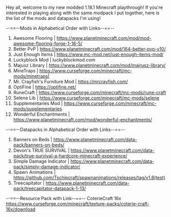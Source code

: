Hey all, welcome to my new modded 1.18.1 Minecraft playthrough!
If you're interested in playing along with the same modpack I put together, here is the list of the mods and datapacks I'm using!

--==--Mods in Alphabetical Order with Links--==--

1. Awesome Flooring | https://www.planetminecraft.com/mod/mod-awesome-flooring-forge-1-16-5/
2. Better PvP | https://www.planetminecraft.com/mod/164-better-pvp-v10/
3. Just Enough Items | https://www.mc-mod.net/just-enough-items-mod/
4. Luckyblock Mod | luckyblockmod.com
5. Majusz Library | https://www.planetminecraft.com/mod/majrusz-library/
6. MineTraps | https://www.curseforge.com/minecraft/mc-mods/minetraps|
7. Mr. Crayfish's Furniture Mod | https://mrcrayfish.com/
8. OptiFine | https://optifine.net/
9. RuneCraft | https://www.curseforge.com/minecraft/mc-mods/rune-craft
10. Selene Lib | https://www.curseforge.com/minecraft/mc-mods/selene
11. Supplementaries Mod | https://www.curseforge.com/minecraft/mc-mods/supplementaries
12. Wonderful Enchantments | https://www.planetminecraft.com/mod/wonderful-enchantments/

--==--Datapacks in Alphabetical Order with Links--==--

1. Banners on Beds | https://www.planetminecraft.com/data-pack/banners-on-beds/
2. Devon's TRUE SURVIVAL | https://www.planetminecraft.com/data-pack/true-survival-a-hardcore-minecraft-experience/
3. Simple Damage Indicator | https://www.planetminecraft.com/data-pack/simply-damage-indicator/
4. Spawn Animations | https://github.com/Tschipcraft/spawnanimations/releases/tag/v1.8(test)
5. Treecapitator | https://www.planetminecraft.com/data-pack/treecapitator-datapack-1-13/

--==--Resource Pack with Link--==--
CoterieCraft 16x https://www.curseforge.com/minecraft/texture-packs/coterie-craft-16x/download
